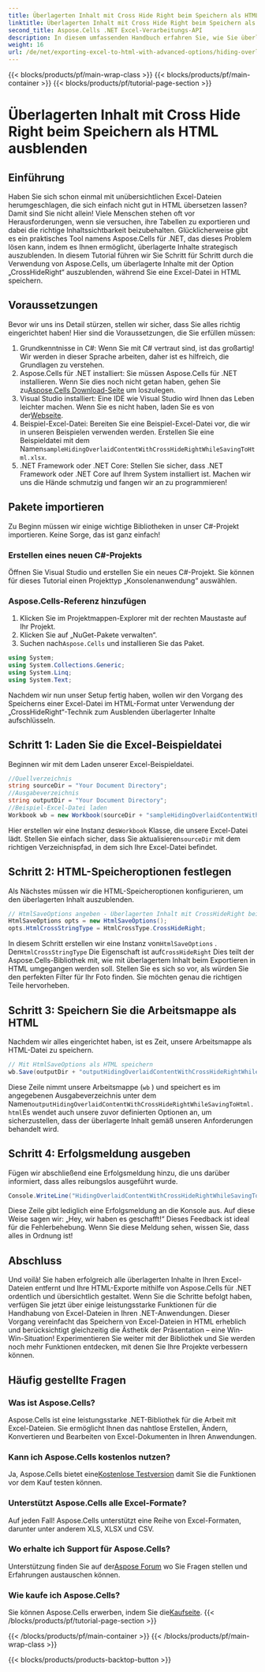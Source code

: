 ```yaml
---
title: Überlagerten Inhalt mit Cross Hide Right beim Speichern als HTML ausblenden
linktitle: Überlagerten Inhalt mit Cross Hide Right beim Speichern als HTML ausblenden
second_title: Aspose.Cells .NET Excel-Verarbeitungs-API
description: In diesem umfassenden Handbuch erfahren Sie, wie Sie überlagerte Inhalte in Excel beim Speichern im HTML-Format mit Aspose.Cells für .NET ausblenden.
weight: 16
url: /de/net/exporting-excel-to-html-with-advanced-options/hiding-overlaid-content-with-cross-hide-right/
---
```


{{< blocks/products/pf/main-wrap-class >}}
{{< blocks/products/pf/main-container >}}
{{< blocks/products/pf/tutorial-page-section >}}

# Überlagerten Inhalt mit Cross Hide Right beim Speichern als HTML ausblenden

## Einführung
Haben Sie sich schon einmal mit unübersichtlichen Excel-Dateien herumgeschlagen, die sich einfach nicht gut in HTML übersetzen lassen? Damit sind Sie nicht allein! Viele Menschen stehen oft vor Herausforderungen, wenn sie versuchen, ihre Tabellen zu exportieren und dabei die richtige Inhaltssichtbarkeit beizubehalten. Glücklicherweise gibt es ein praktisches Tool namens Aspose.Cells für .NET, das dieses Problem lösen kann, indem es Ihnen ermöglicht, überlagerte Inhalte strategisch auszublenden. In diesem Tutorial führen wir Sie Schritt für Schritt durch die Verwendung von Aspose.Cells, um überlagerte Inhalte mit der Option „CrossHideRight“ auszublenden, während Sie eine Excel-Datei in HTML speichern. 
## Voraussetzungen
Bevor wir uns ins Detail stürzen, stellen wir sicher, dass Sie alles richtig eingerichtet haben! Hier sind die Voraussetzungen, die Sie erfüllen müssen:
1. Grundkenntnisse in C#: Wenn Sie mit C# vertraut sind, ist das großartig! Wir werden in dieser Sprache arbeiten, daher ist es hilfreich, die Grundlagen zu verstehen.
2.  Aspose.Cells für .NET installiert: Sie müssen Aspose.Cells für .NET installieren. Wenn Sie dies noch nicht getan haben, gehen Sie zu[Aspose.Cells Download-Seite](https://releases.aspose.com/cells/net/) um loszulegen.
3. Visual Studio installiert: Eine IDE wie Visual Studio wird Ihnen das Leben leichter machen. Wenn Sie es nicht haben, laden Sie es von der[Webseite](https://visualstudio.microsoft.com/).
4.  Beispiel-Excel-Datei: Bereiten Sie eine Beispiel-Excel-Datei vor, die wir in unseren Beispielen verwenden werden. Erstellen Sie eine Beispieldatei mit dem Namen`sampleHidingOverlaidContentWithCrossHideRightWhileSavingToHtml.xlsx`.
5. .NET Framework oder .NET Core: Stellen Sie sicher, dass .NET Framework oder .NET Core auf Ihrem System installiert ist.
Machen wir uns die Hände schmutzig und fangen wir an zu programmieren! 
## Pakete importieren
Zu Beginn müssen wir einige wichtige Bibliotheken in unser C#-Projekt importieren. Keine Sorge, das ist ganz einfach!
### Erstellen eines neuen C#-Projekts
Öffnen Sie Visual Studio und erstellen Sie ein neues C#-Projekt. Sie können für dieses Tutorial einen Projekttyp „Konsolenanwendung“ auswählen.
### Aspose.Cells-Referenz hinzufügen
1. Klicken Sie im Projektmappen-Explorer mit der rechten Maustaste auf Ihr Projekt.
2. Klicken Sie auf „NuGet-Pakete verwalten“.
3.  Suchen nach`Aspose.Cells` und installieren Sie das Paket.
```csharp
using System;
using System.Collections.Generic;
using System.Linq;
using System.Text;
```

Nachdem wir nun unser Setup fertig haben, wollen wir den Vorgang des Speicherns einer Excel-Datei im HTML-Format unter Verwendung der „CrossHideRight“-Technik zum Ausblenden überlagerter Inhalte aufschlüsseln.
## Schritt 1: Laden Sie die Excel-Beispieldatei
Beginnen wir mit dem Laden unserer Excel-Beispieldatei.
```csharp
//Quellverzeichnis
string sourceDir = "Your Document Directory";
//Ausgabeverzeichnis
string outputDir = "Your Document Directory";
//Beispiel-Excel-Datei laden
Workbook wb = new Workbook(sourceDir + "sampleHidingOverlaidContentWithCrossHideRightWhileSavingToHtml.xlsx");
```
 Hier erstellen wir eine Instanz des`Workbook` Klasse, die unsere Excel-Datei lädt. Stellen Sie einfach sicher, dass Sie aktualisieren`sourceDir` mit dem richtigen Verzeichnispfad, in dem sich Ihre Excel-Datei befindet. 
## Schritt 2: HTML-Speicheroptionen festlegen
Als Nächstes müssen wir die HTML-Speicheroptionen konfigurieren, um den überlagerten Inhalt auszublenden.
```csharp
// HtmlSaveOptions angeben - Überlagerten Inhalt mit CrossHideRight beim Speichern im HTML-Format ausblenden
HtmlSaveOptions opts = new HtmlSaveOptions();
opts.HtmlCrossStringType = HtmlCrossType.CrossHideRight;
```
 In diesem Schritt erstellen wir eine Instanz von`HtmlSaveOptions` . Der`HtmlCrossStringType` Die Eigenschaft ist auf`CrossHideRight` Dies teilt der Aspose.Cells-Bibliothek mit, wie mit überlagertem Inhalt beim Exportieren in HTML umgegangen werden soll. Stellen Sie es sich so vor, als würden Sie den perfekten Filter für Ihr Foto finden. Sie möchten genau die richtigen Teile hervorheben.
## Schritt 3: Speichern Sie die Arbeitsmappe als HTML
Nachdem wir alles eingerichtet haben, ist es Zeit, unsere Arbeitsmappe als HTML-Datei zu speichern.
```csharp
// Mit HtmlSaveOptions als HTML speichern
wb.Save(outputDir + "outputHidingOverlaidContentWithCrossHideRightWhileSavingToHtml.html", opts);
```
Diese Zeile nimmt unsere Arbeitsmappe (`wb` ) und speichert es im angegebenen Ausgabeverzeichnis unter dem Namen`outputHidingOverlaidContentWithCrossHideRightWhileSavingToHtml.html`Es wendet auch unsere zuvor definierten Optionen an, um sicherzustellen, dass der überlagerte Inhalt gemäß unseren Anforderungen behandelt wird.
## Schritt 4: Erfolgsmeldung ausgeben
Fügen wir abschließend eine Erfolgsmeldung hinzu, die uns darüber informiert, dass alles reibungslos ausgeführt wurde.
```csharp
Console.WriteLine("HidingOverlaidContentWithCrossHideRightWhileSavingToHtml executed successfully.");
```
Diese Zeile gibt lediglich eine Erfolgsmeldung an die Konsole aus. Auf diese Weise sagen wir: „Hey, wir haben es geschafft!“ Dieses Feedback ist ideal für die Fehlerbehebung. Wenn Sie diese Meldung sehen, wissen Sie, dass alles in Ordnung ist!

## Abschluss
Und voilà! Sie haben erfolgreich alle überlagerten Inhalte in Ihren Excel-Dateien entfernt und Ihre HTML-Exporte mithilfe von Aspose.Cells für .NET ordentlich und übersichtlich gestaltet. Wenn Sie die Schritte befolgt haben, verfügen Sie jetzt über einige leistungsstarke Funktionen für die Handhabung von Excel-Dateien in Ihren .NET-Anwendungen. 
Dieser Vorgang vereinfacht das Speichern von Excel-Dateien in HTML erheblich und berücksichtigt gleichzeitig die Ästhetik der Präsentation – eine Win-Win-Situation! Experimentieren Sie weiter mit der Bibliothek und Sie werden noch mehr Funktionen entdecken, mit denen Sie Ihre Projekte verbessern können.
## Häufig gestellte Fragen
### Was ist Aspose.Cells?
Aspose.Cells ist eine leistungsstarke .NET-Bibliothek für die Arbeit mit Excel-Dateien. Sie ermöglicht Ihnen das nahtlose Erstellen, Ändern, Konvertieren und Bearbeiten von Excel-Dokumenten in Ihren Anwendungen.
### Kann ich Aspose.Cells kostenlos nutzen?
 Ja, Aspose.Cells bietet eine[Kostenlose Testversion](https://releases.aspose.com/) damit Sie die Funktionen vor dem Kauf testen können.
### Unterstützt Aspose.Cells alle Excel-Formate?
Auf jeden Fall! Aspose.Cells unterstützt eine Reihe von Excel-Formaten, darunter unter anderem XLS, XLSX und CSV.
### Wo erhalte ich Support für Aspose.Cells?
 Unterstützung finden Sie auf der[Aspose Forum](https://forum.aspose.com/c/cells/9) wo Sie Fragen stellen und Erfahrungen austauschen können.
### Wie kaufe ich Aspose.Cells?
 Sie können Aspose.Cells erwerben, indem Sie die[Kaufseite](https://purchase.aspose.com/buy).
{{< /blocks/products/pf/tutorial-page-section >}}

{{< /blocks/products/pf/main-container >}}
{{< /blocks/products/pf/main-wrap-class >}}

{{< blocks/products/products-backtop-button >}}
